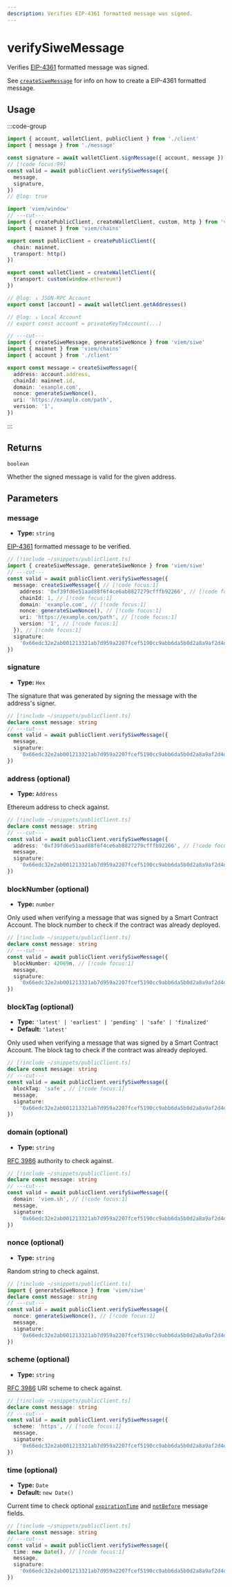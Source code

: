 ```yaml
---
description: Verifies EIP-4361 formatted message was signed.
---
```


# verifySiweMessage

Verifies [EIP-4361](https://eips.ethereum.org/EIPS/eip-4361) formatted message was signed.

See [`createSiweMessage`](/docs/siwe/utilities/createSiweMessage) for info on how to create a EIP-4361 formatted message.

## Usage

:::code-group

```ts twoslash [example.ts]
import { account, walletClient, publicClient } from './client'
import { message } from './message'

const signature = await walletClient.signMessage({ account, message })
// [!code focus:99]
const valid = await publicClient.verifySiweMessage({
  message,
  signature,
})
// @log: true
```

```ts twoslash [client.ts] filename="client.ts"
import 'viem/window'
// ---cut---
import { createPublicClient, createWalletClient, custom, http } from 'viem'
import { mainnet } from 'viem/chains'

export const publicClient = createPublicClient({
  chain: mainnet,
  transport: http()
})

export const walletClient = createWalletClient({
  transport: custom(window.ethereum!)
})

// @log: ↓ JSON-RPC Account
export const [account] = await walletClient.getAddresses()

// @log: ↓ Local Account
// export const account = privateKeyToAccount(...)
```

```ts twoslash [message.ts] filename="message.ts"
// ---cut---
import { createSiweMessage, generateSiweNonce } from 'viem/siwe'
import { mainnet } from 'viem/chains'
import { account } from './client'

export const message = createSiweMessage({
  address: account.address,
  chainId: mainnet.id,
  domain: 'example.com',
  nonce: generateSiweNonce(),
  uri: 'https://example.com/path',
  version: '1',
})
```

:::

## Returns

`boolean`

Whether the signed message is valid for the given address.

## Parameters

### message

- **Type:** `string`

[EIP-4361](https://eips.ethereum.org/EIPS/eip-4361) formatted message to be verified.

```ts twoslash
// [!include ~/snippets/publicClient.ts]
import { createSiweMessage, generateSiweNonce } from 'viem/siwe'
// ---cut---
const valid = await publicClient.verifySiweMessage({
  message: createSiweMessage({ // [!code focus:1]
    address: '0xf39fd6e51aad88f6f4ce6ab8827279cfffb92266', // [!code focus:1]
    chainId: 1, // [!code focus:1]
    domain: 'example.com', // [!code focus:1]
    nonce: generateSiweNonce(), // [!code focus:1]
    uri: 'https://example.com/path', // [!code focus:1]
    version: '1', // [!code focus:1]
  }), // [!code focus:1]
  signature:
    '0x66edc32e2ab001213321ab7d959a2207fcef5190cc9abb6da5b0d2a8a9af2d4d2b0700e2c317c4106f337fd934fbbb0bf62efc8811a78603b33a8265d3b8f8cb1c',
})
```

### signature

- **Type:** `Hex`

The signature that was generated by signing the message with the address's signer.

```ts twoslash
// [!include ~/snippets/publicClient.ts]
declare const message: string
// ---cut---
const valid = await publicClient.verifySiweMessage({
  message,
  signature:
    '0x66edc32e2ab001213321ab7d959a2207fcef5190cc9abb6da5b0d2a8a9af2d4d2b0700e2c317c4106f337fd934fbbb0bf62efc8811a78603b33a8265d3b8f8cb1c', // [!code focus:1]
})
```

### address (optional)

- **Type:** `Address`

Ethereum address to check against.

```ts twoslash
// [!include ~/snippets/publicClient.ts]
declare const message: string
// ---cut---
const valid = await publicClient.verifySiweMessage({
  address: '0xf39fd6e51aad88f6f4ce6ab8827279cfffb92266', // [!code focus:1]
  message,
  signature:
    '0x66edc32e2ab001213321ab7d959a2207fcef5190cc9abb6da5b0d2a8a9af2d4d2b0700e2c317c4106f337fd934fbbb0bf62efc8811a78603b33a8265d3b8f8cb1c',
})
```

### blockNumber (optional)

- **Type:** `number`

Only used when verifying a message that was signed by a Smart Contract Account. The block number to check if the contract was already deployed.

```ts twoslash
// [!include ~/snippets/publicClient.ts]
declare const message: string
// ---cut---
const valid = await publicClient.verifySiweMessage({
  blockNumber: 42069n, // [!code focus:1]
  message,
  signature:
    '0x66edc32e2ab001213321ab7d959a2207fcef5190cc9abb6da5b0d2a8a9af2d4d2b0700e2c317c4106f337fd934fbbb0bf62efc8811a78603b33a8265d3b8f8cb1c',
})
```

### blockTag (optional)

- **Type:** `'latest' | 'earliest' | 'pending' | 'safe' | 'finalized'`
- **Default:** `'latest'`

Only used when verifying a message that was signed by a Smart Contract Account. The block tag to check if the contract was already deployed.

```ts twoslash
// [!include ~/snippets/publicClient.ts]
declare const message: string
// ---cut---
const valid = await publicClient.verifySiweMessage({
  blockTag: 'safe', // [!code focus:1]
  message,
  signature:
    '0x66edc32e2ab001213321ab7d959a2207fcef5190cc9abb6da5b0d2a8a9af2d4d2b0700e2c317c4106f337fd934fbbb0bf62efc8811a78603b33a8265d3b8f8cb1c',
})
```

### domain (optional)

- **Type:** `string`

[RFC 3986](https://www.rfc-editor.org/rfc/rfc3986) authority to check against.

```ts twoslash
// [!include ~/snippets/publicClient.ts]
declare const message: string
// ---cut---
const valid = await publicClient.verifySiweMessage({
  domain: 'viem.sh', // [!code focus:1]
  message,
  signature:
    '0x66edc32e2ab001213321ab7d959a2207fcef5190cc9abb6da5b0d2a8a9af2d4d2b0700e2c317c4106f337fd934fbbb0bf62efc8811a78603b33a8265d3b8f8cb1c',
})
```

### nonce (optional)

- **Type:** `string`

Random string to check against.

```ts twoslash
// [!include ~/snippets/publicClient.ts]
import { generateSiweNonce } from 'viem/siwe'
declare const message: string
// ---cut---
const valid = await publicClient.verifySiweMessage({
  nonce: generateSiweNonce(), // [!code focus:1]
  message,
  signature:
    '0x66edc32e2ab001213321ab7d959a2207fcef5190cc9abb6da5b0d2a8a9af2d4d2b0700e2c317c4106f337fd934fbbb0bf62efc8811a78603b33a8265d3b8f8cb1c',
})
```

### scheme (optional)

- **Type:** `string`

[RFC 3986](https://www.rfc-editor.org/rfc/rfc3986#section-3.1) URI scheme to check against.

```ts twoslash
// [!include ~/snippets/publicClient.ts]
declare const message: string
// ---cut---
const valid = await publicClient.verifySiweMessage({
  scheme: 'https', // [!code focus:1]
  message,
  signature:
    '0x66edc32e2ab001213321ab7d959a2207fcef5190cc9abb6da5b0d2a8a9af2d4d2b0700e2c317c4106f337fd934fbbb0bf62efc8811a78603b33a8265d3b8f8cb1c',
})
```

### time (optional)

- **Type:** `Date`
- **Default:** `new Date()`

Current time to check optional [`expirationTime`](/docs/siwe/utilities/createSiweMessage#expirationtime-optional) and [`notBefore`](/docs/siwe/utilities/createSiweMessage#notbefore-optional) message fields.

```ts twoslash
// [!include ~/snippets/publicClient.ts]
declare const message: string
// ---cut---
const valid = await publicClient.verifySiweMessage({
  time: new Date(), // [!code focus:1]
  message,
  signature:
    '0x66edc32e2ab001213321ab7d959a2207fcef5190cc9abb6da5b0d2a8a9af2d4d2b0700e2c317c4106f337fd934fbbb0bf62efc8811a78603b33a8265d3b8f8cb1c',
})
```

